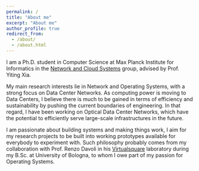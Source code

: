 ```yaml
---
permalink: /
title: "About me"
excerpt: "About me"
author_profile: true
redirect_from: 
  - /about/
  - /about.html
---
```


I am a Ph.D. student in Computer Science at Max Planck Institute for Informatics in the [Network and Cloud Systems](https://www.mpi-inf.mpg.de/departments/network-and-cloud-systems) group, advised by Prof. Yiting Xia.

My main research interests lie in Network and Operating Systems, with a strong focus on Data Center Networks. 
As computing power is moving to Data Centers, I believe there is much to be gained in terms of efficiency and sustainability by pushing the current boundaries of engineering. 
In that regard, I have been working on Optical Data Center Networks, which have the potential to efficiently serve large-scale infrastructures in the future.

I am passionate about building systems and making things work, I aim for my research projects to be built into working prototypes available for everybody to experiment with.
Such philosophy probably comes from my collaboration with Prof. Renzo Davoli in his [Virtualsquare](https://wiki.virtualsquare.org/) laboratory during my B.Sc. at University of Bologna, to whom I owe part of my passion for Operating Systems.
